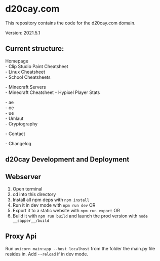 # d20cay.com

This repository contains the code for the d20cay.com domain.

Version: 2021.5.1

## Current structure:  
Homepage  
\-  Clip Studio Paint Cheatsheet  
\-  Linux Cheatsheet  
\-  School Cheatsheets  

\-  Minecraft Servers  
\-  Minecraft Cheatsheet
\-  Hypixel Player Stats

\- ae  
\- oe  
\- ue  
\- Umlaut  
\- Cryptography

\- Contact

\- Changelog

## d20cay Development and Deployment

## Webserver

1. Open terminal
2. cd into this directory
3. Install all npm deps with `npm install`
4. Run it in dev mode with `npm run dev` OR
5. Export it to a static website with `npm run export` OR
6. Build it with `npm run build` and launch the prod version with `node __sapper__/build`

## Proxy Api

Run `uvicorn main:app --host localhost` from the folder the main.py file resides in. Add `--reload` if in dev mode.
